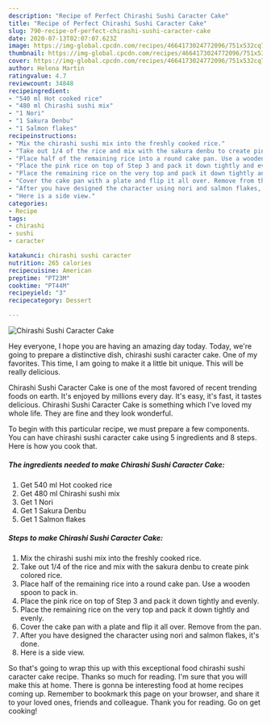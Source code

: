 ```yaml
---
description: "Recipe of Perfect Chirashi Sushi Caracter Cake"
title: "Recipe of Perfect Chirashi Sushi Caracter Cake"
slug: 790-recipe-of-perfect-chirashi-sushi-caracter-cake
date: 2020-07-13T02:07:07.623Z
image: https://img-global.cpcdn.com/recipes/4664173024772096/751x532cq70/chirashi-sushi-caracter-cake-recipe-main-photo.jpg
thumbnail: https://img-global.cpcdn.com/recipes/4664173024772096/751x532cq70/chirashi-sushi-caracter-cake-recipe-main-photo.jpg
cover: https://img-global.cpcdn.com/recipes/4664173024772096/751x532cq70/chirashi-sushi-caracter-cake-recipe-main-photo.jpg
author: Helena Martin
ratingvalue: 4.7
reviewcount: 34848
recipeingredient:
- "540 ml Hot cooked rice"
- "480 ml Chirashi sushi mix"
- "1 Nori"
- "1 Sakura Denbu"
- "1 Salmon flakes"
recipeinstructions:
- "Mix the chirashi sushi mix into the freshly cooked rice."
- "Take out 1/4 of the rice and mix with the sakura denbu to create pink colored rice."
- "Place half of the remaining rice into a round cake pan. Use a wooden spoon to pack in."
- "Place the pink rice on top of Step 3 and pack it down tightly and evenly."
- "Place the remaining rice on the very top and pack it down tightly and evenly."
- "Cover the cake pan with a plate and flip it all over. Remove from the pan."
- "After you have designed the character using nori and salmon flakes, it&#39;s done."
- "Here is a side view."
categories:
- Recipe
tags:
- chirashi
- sushi
- caracter

katakunci: chirashi sushi caracter 
nutrition: 265 calories
recipecuisine: American
preptime: "PT23M"
cooktime: "PT44M"
recipeyield: "3"
recipecategory: Dessert

---
```



![Chirashi Sushi Caracter Cake](https://img-global.cpcdn.com/recipes/4664173024772096/751x532cq70/chirashi-sushi-caracter-cake-recipe-main-photo.jpg)

Hey everyone, I hope you are having an amazing day today. Today, we're going to prepare a distinctive dish, chirashi sushi caracter cake. One of my favorites. This time, I am going to make it a little bit unique. This will be really delicious.



Chirashi Sushi Caracter Cake is one of the most favored of recent trending foods on earth. It's enjoyed by millions every day. It's easy, it's fast, it tastes delicious. Chirashi Sushi Caracter Cake is something which I've loved my whole life. They are fine and they look wonderful.


To begin with this particular recipe, we must prepare a few components. You can have chirashi sushi caracter cake using 5 ingredients and 8 steps. Here is how you cook that.

<!--inarticleads1-->

##### The ingredients needed to make Chirashi Sushi Caracter Cake:

1. Get 540 ml Hot cooked rice
1. Get 480 ml Chirashi sushi mix
1. Get 1 Nori
1. Get 1 Sakura Denbu
1. Get 1 Salmon flakes




<!--inarticleads2-->

##### Steps to make Chirashi Sushi Caracter Cake:

1. Mix the chirashi sushi mix into the freshly cooked rice.
1. Take out 1/4 of the rice and mix with the sakura denbu to create pink colored rice.
1. Place half of the remaining rice into a round cake pan. Use a wooden spoon to pack in.
1. Place the pink rice on top of Step 3 and pack it down tightly and evenly.
1. Place the remaining rice on the very top and pack it down tightly and evenly.
1. Cover the cake pan with a plate and flip it all over. Remove from the pan.
1. After you have designed the character using nori and salmon flakes, it&#39;s done.
1. Here is a side view.




So that's going to wrap this up with this exceptional food chirashi sushi caracter cake recipe. Thanks so much for reading. I'm sure that you will make this at home. There is gonna be interesting food at home recipes coming up. Remember to bookmark this page on your browser, and share it to your loved ones, friends and colleague. Thank you for reading. Go on get cooking!
